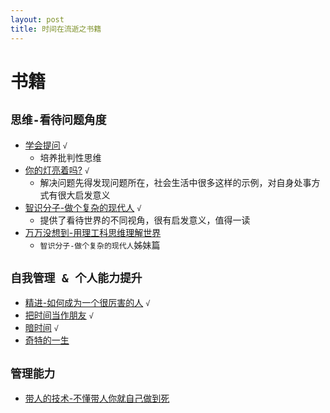 ```yaml
---
layout: post
title: 时间在流逝之书籍
---
```



# 书籍

## `思维-看待问题角度`

* [学会提问](https://book.douban.com/subject/20428922/) `√`
  - 培养批判性思维
* [你的灯亮着吗?](https://book.douban.com/subject/25772550/) `√`
  - 解决问题先得发现问题所在，社会生活中很多这样的示例，对自身处事方式有很大启发意义
* [智识分子-做个复杂的现代人](https://book.douban.com/subject/26692468/) `√`
  - 提供了看待世界的不同视角，很有启发意义，值得一读
* [万万没想到-用理工科思维理解世界](https://book.douban.com/subject/25986341/)
  - `智识分子-做个复杂的现代人`姊妹篇

## `自我管理 & 个人能力提升`

* [精进-如何成为一个很厉害的人](https://book.douban.com/subject/26761696/) `√`
* [把时间当作朋友](https://book.douban.com/subject/25749845/) `√`
* [暗时间](https://book.douban.com/subject/6709809/) `√`
* [奇特的一生](http://baike.baidu.com/view/3488715.htm)

## `管理能力`

* [带人的技术-不懂带人你就自己做到死](https://book.douban.com/subject/25980669/)

